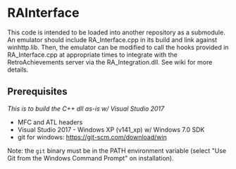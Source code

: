 # RAInterface

This code is intended to be loaded into another repository as a submodule. An emulator should include RA_Interface.cpp in its build and link against winhttp.lib. Then, the emulator can be modified to call the hooks provided in RA_Interface.cpp at appropriate times to integrate with the RetroAchievements server via the RA_Integration.dll. See wiki for more details.

## Prerequisites

*This is to build the C++ dll as-is w/ Visual Studio 2017*

- MFC and ATL headers
- Visual Studio 2017 - Windows XP (v141_xp) w/ Windows 7.0 SDK
- git for windows: https://git-scm.com/download/win

Note: the `git` binary must be in the PATH environment variable (select "Use Git from the Windows Command Prompt" on installation).
